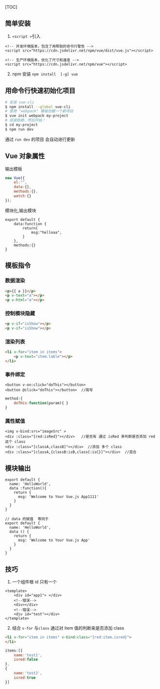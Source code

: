 [TOC]

## 简单安装

1. `<script >`引入
```
<!-- 开发环境版本，包含了用帮助的命令行警告 -->
<script src="https://cdn.jsdelivr.net/npm/vue/dist/vue.js"></script>

<!-- 生产环境版本，优化了尺寸和速度 -->
<script src="https://cdn.jsdelivr.net/npm/vue"></script>
```
2. npm 安装
`npm install  [-g] vue`


## 用命令行快速初始化项目
```bash
# 安装 vue-cli
$ npm install --global vue-cli
# 使用 "webpack" 模板创建一个新项目
$ vue init webpack my-project
# 安装依赖，然后开始！
$ cd my-project
$ npm run dev
```
通过 `run dev` 的项目 会自动进行更新

## Vue 对象属性
输出模板
```js
new Vue({
	el:"",
    data:{},
    methods:{},
    watch:{}
});
```
模块化,输出模块
```
export default {
    data:function {
        return{
            msg:"helloaa",
        }
    },
    methods:{}
}
```

## 模板指令

### 数据渲染
```html
<p>{{ a }}</p>
<p v-text="a"></p>
<p v-html="a"></p>
```
### 控制模块隐藏
```html
<p v-if="isShow"></p>
<p v-if="isShow"></p>
```

### 渲染列表
```html
<li v-for="item in items">
	<p v-text="item.lable"></p>
</li>
```
### 事件绑定
```
<button v-on:click="doThis"></button>
<button @click="doThis"></button>  //简写
```
```js
method:{
	doTHis:function(param){ }
}
```

### 属性赋值
```
<img v-bind:src="imageSrc" >
<div :class="{red:isRed}"></div>   //是否有 通过 isRed 来判断是否添加 red 这个 class 
<div :class="[classA,classB]"></div>  //添加 多个 class
<div :class="[classA,{classB:isB,classC:isC}]"></div>  //混合
```

## 模块输出
```
export default {
  name: 'HelloWorld',
  data :function(){
    return {
      msg: 'Welcome to Your Vue.js App1111'
    }
  }
}

// data 的赋值  等同于
export default {
  name: 'HelloWorld',
  data () {
    return {
      msg: 'Welcome to Your Vue.js App'
    }
  }
}
```

## 技巧
1. 一个组件根 id 只有一个
```
<template>
  	<div id="app1">	</div>
    <!--错误-->
    <div></div>
    <!--错误-->
	<div id="test"></div>
</template>
```
2. 结合 `v-for` 与`class`
通过对 item 值的判断来是否添加 class
```html
<li v-for="item in items" v-bind:class="{red:item.isred}">
</li>
```
```js
items:[{
    name:'test1',
    isred:false
},
{
    name:'test2',
    isred:true
}]
```
